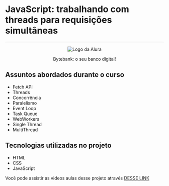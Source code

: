 <h1>JavaScript: trabalhando com threads para requisições simultâneas </h1>

<hr>

<p align="center"> <img src="https://github.com/MonicaHillman/aluraplay-requisicoes/blob/main/img/logo.png" alt="Logo da Alura"> </p>
<p align="center">Bytebank: o seu banco digital!</p>

## Assuntos abordados durante o curso
* Fetch API
* Threads
* Concorrência
* Paralelismo
* Event Loop
* Task Queue
* WebWorkers
* Single Thread
* MultiThread

## Tecnologias utilizadas no projeto
* HTML
* CSS
* JavaScript

Você pode assistir as videos aulas desse projeto através [DESSE LINK](https://cursos.alura.com.br/course/javascript-threads-requisicoes-simultaneas)